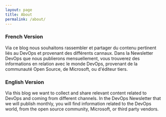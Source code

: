 ```yaml
---
layout: page
title: About
permalink: /about/
---
```



### French Version

Via ce blog nous souhaitons rassembler et partager du contenu pertinent liés au DevOps et provenant des différents cannaux. Dans la Newsletter DevOps que nous publierons mensuellement, vous trouverez des informations en relation avec le monde DevOps, provenant de la communauté Open Source, de Microsoft, ou d'éditeur tiers.

### English Version

Via this blog we want to collect and share relevant content related to DevOps and coming from different channels. In the DevOps Newsletter that we will publish monthly, you will find information related to the DevOps world, from the open source community, Microsoft, or third party vendors.

